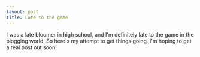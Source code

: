 ```yaml
---
layout: post
title: Late to the game
---
```


I was a late bloomer in high school, and I'm definitely late to the game in the blogging world. So here's my attempt to get things going. I'm hoping to get a real post out soon!